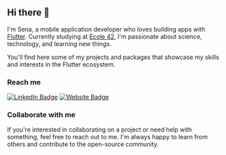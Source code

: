 ## Hi there 👋

I'm Sena, a mobile application developer who loves building apps with [Flutter](https://github.com/flutter/flutter). Currently studying at [Ecole 42](https://42.fr/en/what-is-42/42-program-explained/), I'm passionate about science, technology, and learning new things.

You'll find here some of my projects and packages that showcase my skills and interests in the Flutter ecosystem.


### Reach me

[![LinkedIn Badge](https://img.shields.io/badge/LinkedIn-0077B5?style=for-the-badge&logo=linkedin&logoColor=white)](https://tr.linkedin.com/in/zeynep-sena-dogan) [![Website Badge](https://img.shields.io/badge/Website-0A0A0A?style=for-the-badge&logo=google-chrome&logoColor=white)](https://senadogan.dev)


### Collaborate with me

If you're interested in collaborating on a project or need help with something, feel free to reach out to me. I'm always happy to learn from others and contribute to the open-source community.
